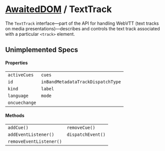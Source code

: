 # [AwaitedDOM](../basic-client/awaited-dom) <span>/</span> TextTrack

<div class='overview'>The <code>TextTrack</code> interface—part of the API for handling WebVTT (text tracks on media presentations)—describes and controls the text track associated with a particular <code>&lt;track&gt;</code> element.</div>

## Unimplemented Specs

#### Properties

|     |     |
| --- | --- |
| `activeCues` | `cues` |
| `id` | `inBandMetadataTrackDispatchType` |
| `kind` | `label` |
| `language` | `mode` |
| `oncuechange` |  |

#### Methods

|     |     |
| --- | --- |
| `addCue()` | `removeCue()` |
| `addEventListener()` | `dispatchEvent()` |
| `removeEventListener()` |  |
